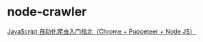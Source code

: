 # node-crawler
[JavaScript 自动化爬虫入门指北（Chrome + Puppeteer + Node JS）](https://github.com/xitu/gold-miner/blob/master/TODO/a-guide-to-automating-scraping-the-web-with-javascript-chrome-puppeteer-node-js.md)
